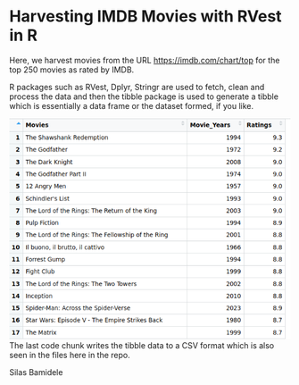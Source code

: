 # Harvesting IMDB Movies with RVest in R
Here, we harvest movies from the URL https://imdb.com/chart/top for the top 250 movies as rated by IMDB.

R packages such as RVest, Dplyr, Stringr are used to fetch, clean and process the data and then the tibble package is used to generate a tibble which is essentially a data frame or the dataset formed, if you like. 

![](imdb-250.jpg)
The last code chunk writes the tibble data to a CSV format which is also seen in the files here in the repo.

Silas Bamidele